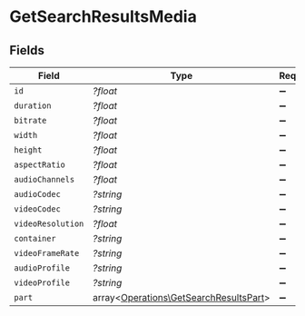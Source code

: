# GetSearchResultsMedia


## Fields

| Field                                                                                     | Type                                                                                      | Required                                                                                  | Description                                                                               | Example                                                                                   |
| ----------------------------------------------------------------------------------------- | ----------------------------------------------------------------------------------------- | ----------------------------------------------------------------------------------------- | ----------------------------------------------------------------------------------------- | ----------------------------------------------------------------------------------------- |
| `id`                                                                                      | *?float*                                                                                  | :heavy_minus_sign:                                                                        | N/A                                                                                       | 26610                                                                                     |
| `duration`                                                                                | *?float*                                                                                  | :heavy_minus_sign:                                                                        | N/A                                                                                       | 6612628                                                                                   |
| `bitrate`                                                                                 | *?float*                                                                                  | :heavy_minus_sign:                                                                        | N/A                                                                                       | 4751                                                                                      |
| `width`                                                                                   | *?float*                                                                                  | :heavy_minus_sign:                                                                        | N/A                                                                                       | 1916                                                                                      |
| `height`                                                                                  | *?float*                                                                                  | :heavy_minus_sign:                                                                        | N/A                                                                                       | 796                                                                                       |
| `aspectRatio`                                                                             | *?float*                                                                                  | :heavy_minus_sign:                                                                        | N/A                                                                                       | 2.35                                                                                      |
| `audioChannels`                                                                           | *?float*                                                                                  | :heavy_minus_sign:                                                                        | N/A                                                                                       | 6                                                                                         |
| `audioCodec`                                                                              | *?string*                                                                                 | :heavy_minus_sign:                                                                        | N/A                                                                                       | aac                                                                                       |
| `videoCodec`                                                                              | *?string*                                                                                 | :heavy_minus_sign:                                                                        | N/A                                                                                       | hevc                                                                                      |
| `videoResolution`                                                                         | *?float*                                                                                  | :heavy_minus_sign:                                                                        | N/A                                                                                       | 1080                                                                                      |
| `container`                                                                               | *?string*                                                                                 | :heavy_minus_sign:                                                                        | N/A                                                                                       | mkv                                                                                       |
| `videoFrameRate`                                                                          | *?string*                                                                                 | :heavy_minus_sign:                                                                        | N/A                                                                                       | 24p                                                                                       |
| `audioProfile`                                                                            | *?string*                                                                                 | :heavy_minus_sign:                                                                        | N/A                                                                                       | lc                                                                                        |
| `videoProfile`                                                                            | *?string*                                                                                 | :heavy_minus_sign:                                                                        | N/A                                                                                       | main 10                                                                                   |
| `part`                                                                                    | array<[Operations\GetSearchResultsPart](../../Models/Operations/GetSearchResultsPart.md)> | :heavy_minus_sign:                                                                        | N/A                                                                                       |                                                                                           |